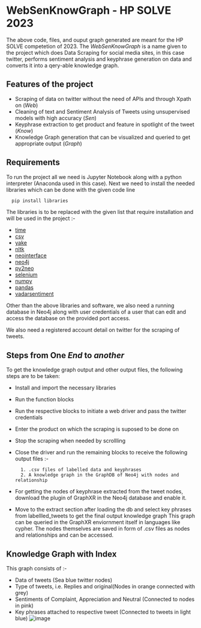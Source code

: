 
# WebSenKnowGraph - HP SOLVE 2023

The above code, files, and ouput graph generated are meant for the HP SOLVE competetion of 2023. The *WebSenKnowGraph* is a name given to the project which does Data Scraping for social media sites, in this case twitter, performs sentiment analysis and keyphrase generation on data and converts it into a qery-able knowledge graph.




## Features of the project

- Scraping of data on twitter without the need of APIs and through Xpath on (*Web*)
- Cleaning of text and Sentiment Analysis of Tweets using unsupervised models with high accuracy (*Sen*)
- Keyphrase extraction to get product and feature in spotlight of the tweet (*Know*)
- Knowledge Graph generation that can be visualized and queried to get appropriate output (*Graph*)


## Requirements

To run the project all we need is Jupyter Notebook along with a python interpreter (Anaconda used in this case). Next we need to install the needed libraries which can be done with the given code line

```python
  pip install libraries
```
The libraries is to be replaced with the given list that require installation and will be used in the project :-

* [time](https://www.geeksforgeeks.org/python-time-module/)
* [csv](https://docs.python.org/3/library/csv.html)
* [yake](https://pypi.org/project/yake/)
* [nltk](https://pypi.org/project/nltk/)
* [neointerface](https://pypi.org/project/neointerface/)
* [neo4j](https://pypi.org/project/neo4j/)
* [py2neo](https://pypi.org/project/py2neo/)
* [selenium](https://pypi.org/project/selenium/)
* [numpy](https://pypi.org/project/numpy/)
* [pandas](https://pypi.org/project/pandas/)
* [vadarsentiment](https://pypi.org/project/vaderSentiment/)

Other than the above libraries and software, we also need a running database in Neo4j along with user credentials of a user that can edit and access the database on the provided port access.

We also need a registered account detail on twitter for the scraping of tweets.



## Steps from One *End* to *another*

To get the knowledge graph output and other output files, the following steps are to be taken:

* Install and import the necessary libraries
* Run the function blocks
* Run the respective blocks to initiate a web driver and pass the twitter credentials
* Enter the product on which the scraping is suposed to be done on
* Stop the scraping when needed by scrollling 
* Close the driver and run the remaining blocks to receive the following output files :-
    
        1. .csv files of labelled data and keyphrases
        2. A knowledge graph in the GraphDB of Neo4j with nodes and relationship 
* For getting the nodes of keyphrase extracted from the tweet nodes, download the plugin of GraphXR in the Neo4j database and enable it.
* Move to the extract section after loading the db and select key phrases from labellled_tweets to get the final output knowledge graph
 This graph can be queried in the GraphXR enviornment itself in languages like cypher. The nodes themselves are saved in form of .csv files as nodes and relationships and can be accessed.

## Knowledge Graph with Index
This graph consists of :-

- Data of tweets (Sea blue twitter nodes)
- Type of tweets, i.e. Replies and original(Nodes in orange connected with grey)
- Sentiments of Complaint, Appreciation and Neutral (Connected to nodes in pink)
- Key phrases attached to respective tweet (Connected to tweets in light blue)
![image]([https://github.com/Abhixsmasher/HP-SOLVE-2023/Knowledge_Graph_Output.png])



